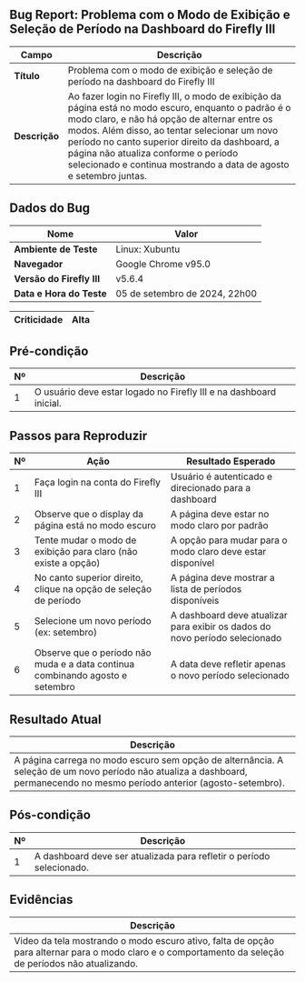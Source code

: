 ## Bug Report: Problema com o Modo de Exibição e Seleção de Período na Dashboard do Firefly III

| Campo | Descrição |
| ----- | --------- |
| **Título** | Problema com o modo de exibição e seleção de período na dashboard do Firefly III |
| **Descrição** | Ao fazer login no Firefly III, o modo de exibição da página está no modo escuro, enquanto o padrão é o modo claro, e não há opção de alternar entre os modos. Além disso, ao tentar selecionar um novo período no canto superior direito da dashboard, a página não atualiza conforme o período selecionado e continua mostrando a data de agosto e setembro juntas. |

## Dados do Bug

| Nome                     | Valor                 |
|------------------------- |-----------------------|
| **Ambiente de Teste**    | Linux: Xubuntu        |
| **Navegador**            | Google Chrome v95.0   |
| **Versão do Firefly III**| v5.6.4                |
| **Data e Hora do Teste** | 05 de setembro de 2024, 22h00 |

| Criticidade | Alta |
|-------------|------|

## Pré-condição

| Nº | Descrição |
|----|-----------|
| 1  | O usuário deve estar logado no Firefly III e na dashboard inicial. |

## Passos para Reproduzir

| Nº | Ação | Resultado Esperado |
| -- | ---- | ------------------ |
| 1  | Faça login na conta do Firefly III | Usuário é autenticado e direcionado para a dashboard |
| 2  | Observe que o display da página está no modo escuro | A página deve estar no modo claro por padrão |
| 3  | Tente mudar o modo de exibição para claro (não existe a opção) | A opção para mudar para o modo claro deve estar disponível |
| 4  | No canto superior direito, clique na opção de seleção de período | A página deve mostrar a lista de períodos disponíveis |
| 5  | Selecione um novo período (ex: setembro) | A dashboard deve atualizar para exibir os dados do novo período selecionado |
| 6  | Observe que o período não muda e a data continua combinando agosto e setembro | A data deve refletir apenas o novo período selecionado |

## Resultado Atual

| Descrição |
|-----------|
| A página carrega no modo escuro sem opção de alternância. A seleção de um novo período não atualiza a dashboard, permanecendo no mesmo período anterior (agosto-setembro). |

## Pós-condição

| Nº | Descrição |
|----|-----------|
| 1  | A dashboard deve ser atualizada para refletir o período selecionado. |

## Evidências

| Descrição |
|-----------|
| Video da tela mostrando o modo escuro ativo, falta de opção para alternar para o modo claro e o comportamento da seleção de períodos não atualizando. |

